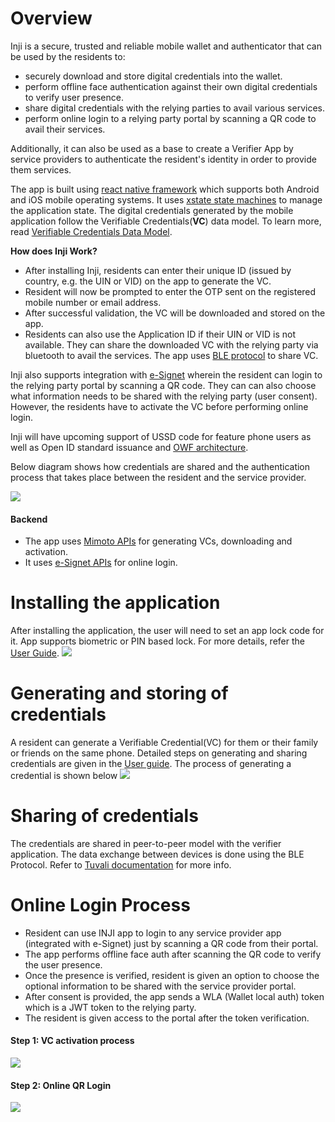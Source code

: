 # Overview

Inji is a secure, trusted and reliable mobile wallet and authenticator that can be used by the residents to:
- securely download and store digital credentials into  the wallet.
- perform offline face authentication against their own digital credentials to verify user presence.
- share digital credentials with the relying parties to avail various services.
- perform online login to a relying party portal by scanning a QR code to avail their services.

Additionally, it can also be used as a base to create a Verifier App by service providers to authenticate the resident's identity in order to provide them services.

The app is built using [react native framework](https://reactnative.dev/) which supports both Android and iOS mobile operating systems. It uses [xstate state machines](https://xstate.js.org/docs/) to manage the application state. The digital credentials generated by the mobile application follow the Verifiable Credentials(**VC**) data model. To learn more, read [Verifiable Credentials Data Model](https://www.w3.org/TR/vc-data-model/).

**How does Inji Work?**

* After installing Inji, residents can enter their unique ID (issued by country, e.g. the UIN or VID) on the app to generate the VC. 
* Resident will now be prompted to enter the OTP sent on the registered mobile number or email address. 
* After successful validation, the VC will be downloaded and stored on the app.
* Residents can also use the Application ID if their UIN or VID is not available. They can share the downloaded VC with the relying party via bluetooth to avail the services. The app uses [BLE protocol]() to share VC.

Inji also supports integration with [e-Signet](https://docs.esignet.io/) wherein the resident can login to the relying party portal by scanning a QR code. They can can also choose what information needs to be shared with the relying party (user consent). However, the residents have to activate the VC before performing online login.

Inji will have upcoming support of USSD code for feature phone users as well as Open ID standard issuance and [OWF architecture](https://github.com/openwallet-foundation).

Below diagram shows how credentials are shared and the authentication process that takes place between the resident and the service provider.

![](_images/inji-integration-page2.png)

#### Backend 
- The app uses [Mimoto APIs](https://mosip.stoplight.io/docs/mimoto) for generating VCs, downloading and activation.
- It uses [e-Signet APIs](https://mosip.stoplight.io/docs/identity-provider) for online login.


# Installing the application
After installing the application, the user will need to set an app lock code for it. App supports biometric or PIN based lock. For more details, refer the [User Guide](https://docs.mosip.io/1.2.0/modules/mobile-application/inji-mobile-app-beta).
![](_images/inji_first_launch.png)


# Generating and storing of credentials
A resident can generate a Verifiable Credential(VC) for them or their family or friends on the same phone.
Detailed steps on generating and sharing credentials are given in the [User guide](https://docs.mosip.io/1.2.0/modules/mobile-application/inji-mobile-app-beta).
The process of generating a credential is shown below
![](_images/generate_and_store_cred.png)


# Sharing of credentials
The credentials are shared in peer-to-peer model with the verifier application. The data exchange between devices is done using the BLE Protocol. Refer to [Tuvali documentation]() for more info.


# Online Login Process
* Resident can use INJI app to login to any service provider app (integrated with e-Signet) just by scanning a QR code from their portal. 
* The app performs offline face auth after scanning the QR code to verify the user presence. 
* Once the presence is verified, resident is given an option to choose the optional information to be shared with the service provider portal.
* After consent is provided, the app sends a WLA (Wallet local auth) token which is a JWT token to the relying party. 
* The resident is given access to the portal after the token verification.

#### Step 1: VC activation process
![](_images/vc_activation.png)


#### Step 2: Online QR Login
![](_images/online_qr_login.png)
